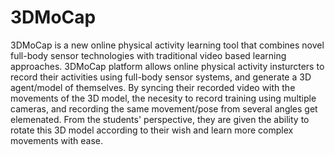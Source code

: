 # 3DMoCap
3DMoCap is a new online physical activity learning tool that combines novel full-body sensor technologies with traditional video based learning approaches.
3DMoCap platform allows online physical activity insturcters to record their activities using full-body sensor systems, and generate a 3D agent/model of themselves. 
By syncing their recorded video with the movements of the 3D model, the necesity to record training using multiple cameras, and recording the same movement/pose from several angles get elemenated. 
From the students' perspective, they are given the ability to rotate this 3D model according to their wish and learn more complex movements with ease. 
